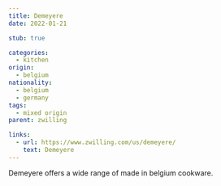 ```yaml
---
title: Demeyere
date: 2022-01-21

stub: true

categories:
  - kitchen
origin:
  - belgium
nationality:
  - belgium
  - germany
tags:
  - mixed origin
parent: zwilling

links:
  - url: https://www.zwilling.com/us/demeyere/
    text: Demeyere
---
```


Demeyere offers a wide range of made in belgium cookware.
